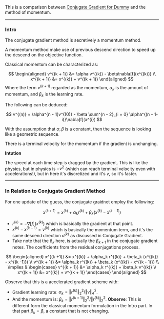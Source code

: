This is a comparison between [Conjugate Gradient for Dummy](Conjugate%20Gradient%20for%20Dummy.md) and the method of momentum. 

---
### **Intro**

The conjugate gradient method is secretively a momentum method. 

A momentum method make use of previous descend direction to speed up the descend on the objective function. 

Classical momentum can be characterized as: 

$$
\begin{aligned}
    v^{(k + 1)} &= \alpha v^{(k)} - \beta\nabla[f](x^{(k)})
    \\
    x^{(k + 1)} &= x^{(k)} + v^{(k + 1)}
\end{aligned}
$$
Where the term $v^{(k + 1)}$ regarded as the momentum, $\alpha_k$ is the amount of momentum, and $\beta_k$ is the learning rate. 

The following can be deduced: 

$$
v^{(n)} = \alpha^{n - 1}v^{(0)} - \beta \sum^{n - 2}_{i = 0}
    \alpha^{(n - 1- i)}\nabla[f](x^{i})
$$

With the assumption that $\alpha, \beta$ is a constant, then the sequence is looking like a geometric sequence. 

There is a terminal velocity for the momentum if the gradient is unchanging. 

**Intution**

The speed at each time step is dragged by the gradient. This is like the physics, but in physics is $-v^2$ (which can reach terminal velocity even with accelerations!), but in here it's discretized and it's $v$, so it's faster. 


---
### **In Relation to Conjugate Gradient Method**

For one update of the guess, the conjugate graidnet employ the following: 

$$
x^{(k +1)} = x^{(k)} + \alpha_k r^{(k)} + \beta_k (x^{(k)} - x^{(k -1)})
$$

* $r^{(k)} = -\nabla[f](x^{(k)})$ which is basically the gradient at that point. 
* $x^{(k)} - x^{(k - 1)} = v^{(k)}$ which is basically the momentum term, and it's the same descend direction $d^{(k)}$ as discussed in Conjugate Gradient. 
* Take note that the $\beta_k$ here, is actually the $\beta_{k + 1}$ in the conjugate gradient notes. The coefficients from the residual conjugations process. 

$$
\begin{aligned}
    x^{(k +1)} &= x^{(k)} + \alpha_k r^{(k)} + \beta_k (x^{(k)} - x^{(k -1)})
    \\
    v^{(k + 1)} &= \alpha_k r^{(k)} + \beta_k (x^{(k)} - x^{(k - 1)})
    \\
    \implies & \begin{cases}
        v^{(k + 1)} &= \alpha_k r^{(k)} + \beta_k v^{(k)}
        \\
        x^{(k + 1)} &= x^{(k)} + v^{(k + 1)}
    \end{cases}
\end{aligned}
$$

Observe that this is a accelerated gradient scheme with: 

* Gradient learning rate: $\alpha_k = \Vert r^{(k)}\Vert_2^2/ \Vert v\Vert_A^2$. 
* And the momentum is: $\beta_k = \Vert r^{(k + 1)}\Vert_2^2/\Vert r^{(k)}\Vert_2^2$. **Observe**: This is different form the classical momentum formulation in the Intro part. In that part $\beta_k = \beta$, a constant that is not changing. 